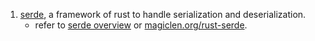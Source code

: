 1. [serde](./serde_practise/readme.md), a framework of rust to handle serialization and deserialization.
    - refer to [serde overview](https://serde.rs/) or [magiclen.org/rust-serde](https://magiclen.org/rust-serde/).